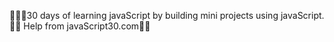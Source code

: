 🧡🧡🧡30 days of learning javaScript by building mini projects using javaScript.🧡🧡
Help from javaScript30.com👏👏